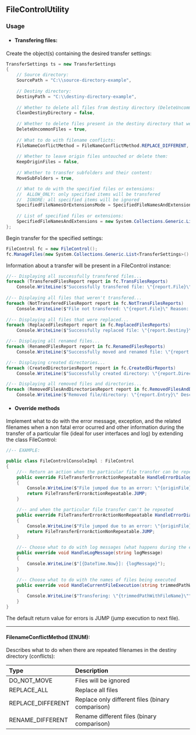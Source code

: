 ## FileControlUtility
### Usage
- #### Transfering files:
Create the object(s) containing the desired transfer settings:
```csharp
TransferSettings ts = new TransferSettings
{
    // Source directory:
    SourcePath = "C:\\source-directory-example",
    
    // Destiny directory:
    DestinyPath = "C:\\destiny-directory-example",
    
    // Whether to delete all files from destiny directory (DeleteUncommonFiles and FileNameConflictMethod will be ignored if true):
    CleanDestinyDirectory = false,
    
    // Whether to delete files present in the destiny directory that weren't present in source directory:
    DeleteUncommonFiles = true,
    
    // What to do with filename conflicts:
    FileNameConflictMethod = FileNameConflictMethod.REPLACE_DIFFERENT,
    
    // Whether to leave origin files untouched or delete them:
    KeepOriginFiles = false,
    
    // Whether to transfer subfolders and their content:
    MoveSubFolders = true,

    // What to do with the specified files or extensions:
    //  ALLOW_ONLY: only specified items will be transfered
    //  IGNORE: all specified items will be ignored
    SpecifiedFileNamesOrExtensionsMode = SpecifiedFileNamesAndExtensionsMode.ALLOW_ONLY
	
    // List of specified files or extensions:
    SpecifiedFileNamesAndExtensions = new System.Collections.Generic.List<string>() { ".extension1", "filename1.txt" }
};
```
Begin transfer for the specified settings:
```csharp
FileControl fc = new FileControl();
fc.ManageFiles(new System.Collections.Generic.List<TransferSettings>() { ts });
```
Information about a transfer will be present in a FileControl instance:
```csharp
//-- Displaying all successfully transfered files...
foreach (TransferedFilesReport report in fc.TransFilesReports)
    Console.WriteLine($"Successfully transfered file: \"{report.File}\" to \"{report.Destiny}\"");
  
//-- Displaying all files that weren't transfered...
foreach (NotTransferedFilesReport report in fc.NotTransFilesReports)
    Console.WriteLine($"File not transfered: \"{report.File}\" Reason: {report.Reason}");
	
//-- Displaying all files that were replaced...
foreach (ReplacedFilesReport report in fc.ReplacedFilesReports)
    Console.WriteLine($"Successfully replaced file: \"{report.Destiny}\"");

//-- Displaying all renamed files...
foreach (RenamedFilesReport report in fc.RenamedFilesReports)
    Console.WriteLine($"Successfully moved and renamed file: \"{report.File}\" to \"{report.Destiny}\"");

//-- Displaying created directories...
foreach (CreatedDirectoriesReport report in fc.CreatedDirReports)
    Console.WriteLine($"Successfully created directory: \"{report.Directory}\"");

//-- Displaying all removed files and directories...
foreach (RemovedFilesAndDirectoriesReport report in fc.RemovedFilesAndDirReports)
    Console.WriteLine($"Removed file/directory: \"{report.Entry}\" Description: {report.Description}");
```
- #### Override methods
Implement what to do with the error message, exception, and the related filenames when a non fatal error ocurred and other information during the transfer of a particular file (ideal for user interfaces and log) by extending the class FileControl:
```csharp
//-- EXAMPLE:

public class FileControlConsoleImpl : FileControl
{
    //-- Return an action when the particular file transfer can be repeated...
    public override FileTransferErrorActionRepeatable HandleErrorDialogRepeatable(string errorMessage, Exception e, string originFile, string destinyFile)
    {
        Console.WriteLine($"File jumped due to an error: \"{originFile}\"");
        return FileTransferErrorActionRepeatable.JUMP;
    }

    //-- and when the particular file transfer can't be repeated
    public override FileTransferErrorActionNonRepeatable HandleErrorDialogNonRepeatable(string errorMessage, Exception e, string originFile, string destinyFile)
    {
        Console.WriteLine($"File jumped due to an error: \"{originFile}\"");
        return FileTransferErrorActionNonRepeatable.JUMP;
    }

    //-- Choose what to do with log messages (what happens during the execution)
    public override void HandleLogMessage(string logMessage)
    {
        Console.WriteLine($"[{DateTime.Now}]: {logMessage}");
    }

    //-- Choose what to do with the names of files being executed
    public override void HandleCurrentFileExecution(string trimmedPathWithFileName)
    {
        Console.WriteLine($"Transfering: \"{trimmedPathWithFileName}\"");
    }
}
```
The default return value for errors is JUMP (jump execution to next file).

------------
#### FilenameConflictMethod (ENUM):
Describes what to do when there are repeated filenames in the destiny directory (conflicts):

|Type|Description|
|:------------ |:------------|
|DO_NOT_MOVE|Files will be ignored|
|REPLACE_ALL|Replace all files|
|REPLACE_DIFFERENT|Replace only different files (binary comparison)|
|RENAME_DIFFERENT|Rename different files (binary comparison)|
